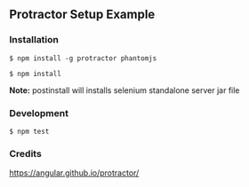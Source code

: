 ## Protractor Setup Example

### Installation

`$ npm install -g protractor phantomjs`

`$ npm install`

__Note:__ postinstall will installs selenium standalone server jar file


### Development

`$ npm test`


### Credits

https://angular.github.io/protractor/